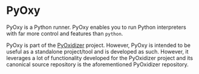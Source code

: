 # PyOxy

PyOxy is a Python runner. PyOxy enables you to run Python interpreters with far
more control and features than `python`.

PyOxy is part of the
[PyOxidizer](https://github.com/indygreg/PyOxidizer.git) project. However,
PyOxy is intended to be useful as a standalone project/tool and is developed as
such. However, it leverages a lot of functionality developed for the PyOxidizer
project and its canonical source repository is the aforementioned PyOxidizer
repository.
